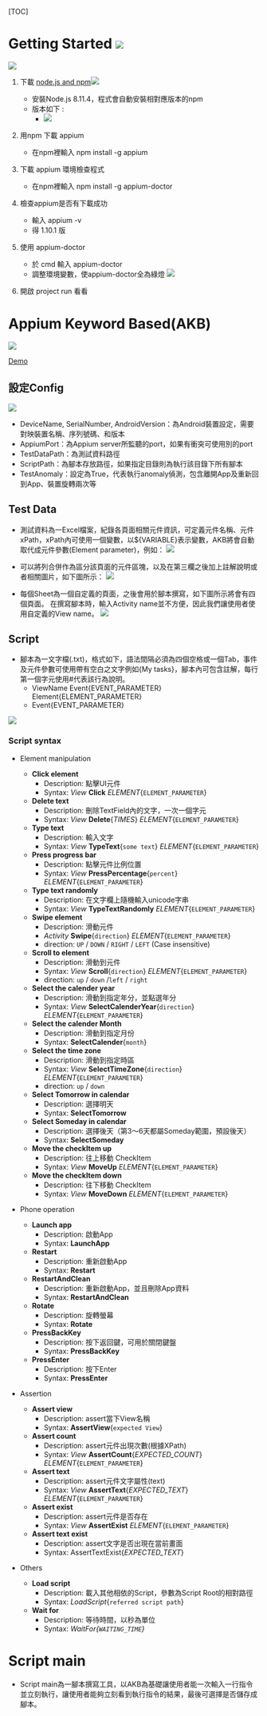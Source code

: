 [TOC]

# Getting Started ![](https://i.imgur.com/tHVBxR3.png)
![](https://i.imgur.com/2nwEw3t.png)

1. 下載 [node.js and npm](https://nodejs.org/en/download/releases/)![](https://i.imgur.com/FA5BxQA.png)
    - 安裝Node.js 8.11.4，程式會自動安裝相對應版本的npm
    - 版本如下 :
        - ![](https://i.imgur.com/QFhpF0R.png)

2. 用npm 下載 appium
    - 在npm裡輸入 npm install -g appium

3. 下載 appium 環境檢查程式
    - 在npm裡輸入 npm install -g appium-doctor

4. 檢查appium是否有下載成功
    - 輸入 appium -v 
    - 得 1.10.1 版

5. 使用 appium-doctor
    - 於 cmd 輸入 appium-doctor
    - 調整環境變數，使appium-doctor全為綠燈
    ![](https://i.imgur.com/MRKkpks.png)

6. 開啟 project run 看看

# Appium Keyword Based(AKB)
![](https://i.imgur.com/NQlR781.png)

[Demo](https://www.youtube.com/watch?v=cTVBHPrcw6Q&feature=youtu.be)

## 設定Config
![](https://i.imgur.com/UMwmlwN.png)
- DeviceName, SerialNumber, AndroidVersion：為Android裝置設定，需要對映裝置名稱、序列號碼、和版本
- AppiumPort：為Appium server所監聽的port，如果有衝突可使用別的port
- TestDataPath：為測試資料路徑
- ScriptPath：為腳本存放路徑，如果指定目錄則為執行該目錄下所有腳本
- TestAnomaly：設定為True，代表執行anomaly偵測，包含離開App及重新回到App、裝置旋轉兩次等

## Test Data
- 測試資料為一Excel檔案，紀錄各頁面相關元件資訊，可定義元件名稱、元件xPath，xPath內可使用一個變數，以${VARIABLE}表示變數，AKB將會自動取代成元件參數(Element parameter)，例如：
![](https://i.imgur.com/hqMQywa.png)

- 可以將列合併作為區分該頁面的元件區塊，以及在第三欄之後加上註解說明或者相關圖片，如下圖所示：
![](https://i.imgur.com/81hc3tj.png)

- 每個Sheet為一個自定義的頁面，之後會用於腳本撰寫，如下圖所示將會有四個頁面。
在撰寫腳本時，輸入Activity name並不方便，因此我們讓使用者使用自定義的View name。
![](https://i.imgur.com/IW9WTUI.png)

## Script
- 腳本為一文字檔(.txt)，格式如下，語法間隔必須為四個空格或一個Tab，事件及元件參數可使用帶有空白之文字例如{My tasks}，腳本內可包含註解，每行第一個字元使用#代表該行為說明。
    - ViewName    Event{EVENT_PARAMETER}    Element{ELEMENT_PARAMETER}
    - Event{EVENT_PARAMETER}

![](https://i.imgur.com/d4HT89F.png)

### Script syntax
- Element manipulation
    - **Click element**
        - Description: 點擊UI元件
        - Syntax: *View* **Click** *ELEMENT*{`ELEMENT_PARAMETER`}
    - **Delete text**
        - Description: 刪除TextField內的文字，一次一個字元
        - Syntax: *View* **Delete**{*TIMES*} *ELEMENT*{`ELEMENT_PARAMETER`}
    - **Type text**
        - Description: 輸入文字
        - Syntax: *View* **TypeText**{`some text`} *ELEMENT*{`ELEMENT_PARAMETER`}
    - **Press progress bar**
        - Description: 點擊元件比例位置
        - Syntax: *View* **PressPercentage**{`percent`} *ELEMENT*{`ELEMENT_PARAMETER`}
    - **Type text randomly**
        - Description: 在文字欄上隨機輸入unicode字串
        - Syntax: *View* **TypeTextRandomly** *ELEMENT*{`ELEMENT_PARAMETER`}
    - **Swipe element**
        - Description: 滑動元件
        - *Activity* **Swipe**{`direction`} *ELEMENT*{`ELEMENT_PARAMETER`}
        - direction: `UP` / `DOWN` / `RIGHT` / `LEFT` (Case insensitive)
    - **Scroll to element**
        - Description: 滑動到元件
        - Syntax: *View* **Scroll**{`direction`} *ELEMENT*{`ELEMENT_PARAMETER`}
        - direction: `up` / `down` /`left` / `right`
    - **Select the calender year**
        - Description: 滑動到指定年分，並點選年分
        - Syntax: *View*  **SelectCalenderYear**{`direction`} *ELEMENT*{`ELEMENT_PARAMETER`}
    - **Select the calender Month**
        - Description: 滑動到指定月份
        - Syntax: **SelectCalender**{`month`}
    - **Select the time zone**
        - Description: 滑動到指定時區
        - Syntax: *View* **SelectTimeZone**{`direction`} *ELEMENT*{`ELEMENT_PARAMETER`}
        - direction: `up` / `down`
    - **Select Tomorrow in calendar**
        - Description: 選擇明天
        - Syntax: **SelectTomorrow**
    - **Select Someday in calendar**
        - Description: 選擇後天（第3～6天都屬Someday範圍，預設後天）
        - Syntax: **SelectSomeday**
    - **Move the checkItem up**
        - Description: 往上移動 CheckItem
        - Syntax: *View* **MoveUp** *ELEMENT*{`ELEMENT_PARAMETER`}
    - **Move the checkItem down**
        - Description: 往下移動 CheckItem
        - Syntax: *View* **MoveDown** *ELEMENT*{`ELEMENT_PARAMETER`}
    
- Phone operation
    - **Launch app**
        - Description: 啟動App
        - Syntax: **LaunchApp**
    - **Restart**
        - Description: 重新啟動App
        - Syntax: **Restart**
    - **RestartAndClean**
        - Description: 重新啟動App，並且刪除App資料
        - Syntax: **RestartAndClean**
    - **Rotate**
        - Description: 旋轉螢幕
        - Syntax: **Rotate**
    - **PressBackKey**
        - Description: 按下返回鍵，可用於關閉鍵盤
        - Syntax: **PressBackKey**
    - **PressEnter**
        - Description: 按下Enter
        - Syntax: **PressEnter**

- Assertion
    - **Assert view**
        - Description: assert當下View名稱
        - Syntax: **AssertView**{`expected View`}
    - **Assert count**
        - Description: assert元件出現次數(根據XPath)
        - Syntax: *View* **AssertCount**{*EXPECTED_COUNT*} *ELEMENT*{`ELEMENT_PARAMETER`}
    - **Assert text**
        - Description: assert元件文字屬性(text)
        - Syntax: *View* **AssertText**{*EXPECTED_TEXT*} *ELEMENT*{`ELEMENT_PARAMETER`}
    - **Assert exist**
        - Description: assert元件是否存在
        - Syntax: *View* **AssertExist** *ELEMENT*{`ELEMENT_PARAMETER`}
    - **Assert text exist**
        - Description: assert文字是否出現在當前畫面
        - Syntax: AssertTextExist{*EXPECTED_TEXT*}

- Others
    - **Load script** 
        - Description: 載入其他相依的Script，參數為Script Root的相對路徑
        - Syntax: *LoadScript*{`referred script path`}
    - **Wait for**
        - Description: 等待時間，以秒為單位
        - Syntax: *WaitFor{`WAITING_TIME`}*

# Script main
- Script main為一腳本撰寫工具，以AKB為基礎讓使用者能一次輸入一行指令並立刻執行，讓使用者能夠立刻看到執行指令的結果，最後可選擇是否儲存成腳本。
